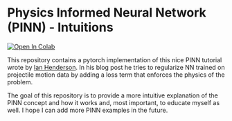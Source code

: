 # Physics Informed Neural Network (PINN) - Intuitions

[![Open In Colab](https://colab.research.google.com/assets/colab-badge.svg)](https://colab.research.google.com/github/tiagofrepereira2012/pinn_intuition/blob/main/1.pinn_intuition.ipynb)


This repository contains a pytorch implementation of this nice PINN tutorial wrote by [Ian Henderson](https://towardsdatascience.com/physics-informed-neural-networks-pinns-an-intuitive-guide-fff138069563).
In his blog post he tries to regularize NN trained on projectile motion data by adding a loss term that enforces the physics of the problem.

The goal of this repository is to provide a more intuitive explanation of the PINN concept and how it works and, most important, to educate myself as well.
I hope I can add more PINN examples in the future.